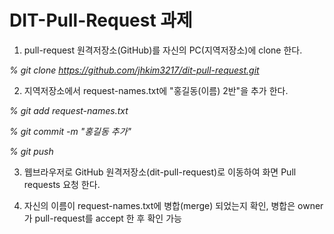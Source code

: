 # DIT-Pull-Request 과제
1. pull-request 원격저장소(GitHub)를 자신의 PC(지역저장소)에 clone 한다.

*% git clone https://github.com/jhkim3217/dit-pull-request.git*

2. 지역저장소에서 request-names.txt에 "홍길동(이름) 2반"을 추가 한다.

*% git add request-names.txt*

*% git commit -m "홍길동 추가"*

*% git push*

3. 웹브라우저로 GitHub 원격저장소(dit-pull-request)로 이동하여 화면 Pull requests 요청 한다. 
 
4. 자신의 이름이 request-names.txt에 병합(merge) 되었는지 확인, 병합은 owner가 pull-request를 accept 한 후 확인 가능